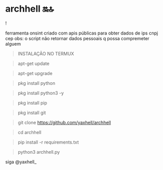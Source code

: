 # archhell 🔛🔝
!

ferramenta onsint criado com apis públicas para obter dados de ips cnpj cep 
obs: o script não retornar dados pessoais q possa compremeter alguem

> INSTALAÇÃO NO TERMUX

> apt-get update

> apt-get upgrade

> pkg install python

> pkg install python3 -y

> pkg install pip

> pkg install git

> git clone https://github.com/yaxhell/archhell

> cd archhell

> pip install -r requirements.txt

> python3 archhell.py

siga @yaxhell_
